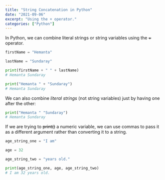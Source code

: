 ```yaml
---
title: "String Concatenation in Python"
date: "2021-09-06"
excerpt: "Using the + operator."
categories: ["Python"]
---
```


In Python, we can combine literal strings or string variables using the ~~+~~ operator.

```py {numberLines}
firstName = "Hemanta"

lastName = "Sundaray"

print(firstName + " " + lastName)
# Hemanta Sundaray

print("Hemanta " + "Sundaray")
# Hemanta Sundaray
```

We can also combine _literal strings_ (not string variables) just by having one after the other:

```py {numberLines}
print("Hemanta " "Sundaray")
# Hemanta Sundaray
```

If we are trying to ~~print()~~ a numeric variable, we can use commas to pass it as a different argument rather than converting it to a string.

```py {numberLines}
age_string_one = "I am"

age = 32

age_string_two = "years old."

print(age_string_one, age, age_string_two)
# I am 32 years old.
```
